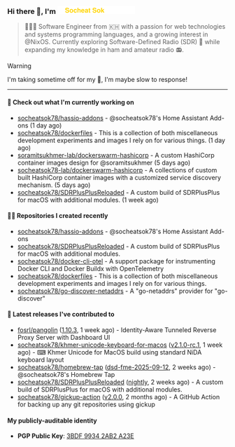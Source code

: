 <h3>
   Hi there 👋,
   I'm <a href="#"><img src="assets/branding.svg" width="177" height="18"></a>
</h3>

> 👨🏻‍💻 Software Engineer from 🇰🇭 with a passion for web technologies and systems programming languages, and a growing interest in @NixOS. Currently exploring Software-Defined Radio (SDR) 📡 while expanding my knowledge in ham and amateur radio 📻.


> [!WARNING]
> I'm taking sometime off for my 👶, I'm maybe slow to response!

---
#### 👷 Check out what I'm currently working on

- [socheatsok78/hassio-addons](https://github.com/socheatsok78/hassio-addons) - @socheatsok78&#39;s Home Assistant Add-ons (1 day ago)
- [socheatsok78/dockerfiles](https://github.com/socheatsok78/dockerfiles) - This is a collection of both miscellaneous development experiments and images I rely on for various things. (1 day ago)
- [soramitsukhmer-lab/dockerswarm-hashicorp](https://github.com/soramitsukhmer-lab/dockerswarm-hashicorp) - A custom HashiCorp container images design for @soramitsukhmer (5 days ago)
- [socheatsok78-lab/dockerswarm-hashicorp](https://github.com/socheatsok78-lab/dockerswarm-hashicorp) - A collections of custom built HashiCorp container images with a customized service discovery mechanism. (5 days ago)
- [socheatsok78/SDRPlusPlusReloaded](https://github.com/socheatsok78/SDRPlusPlusReloaded) - A custom build of SDRPlusPlus for macOS with additional modules. (1 week ago)

#### 👨‍💻 Repositories I created recently

- [socheatsok78/hassio-addons](https://github.com/socheatsok78/hassio-addons) - @socheatsok78&#39;s Home Assistant Add-ons
- [socheatsok78/SDRPlusPlusReloaded](https://github.com/socheatsok78/SDRPlusPlusReloaded) - A custom build of SDRPlusPlus for macOS with additional modules.
- [socheatsok78/docker-cli-otel](https://github.com/socheatsok78/docker-cli-otel) - A support package for instrumenting Docker CLI and Docker Buildx with OpenTelemetry
- [socheatsok78/dockerfiles](https://github.com/socheatsok78/dockerfiles) - This is a collection of both miscellaneous development experiments and images I rely on for various things.
- [socheatsok78/go-discover-netaddrs](https://github.com/socheatsok78/go-discover-netaddrs) - A &#34;go-netaddrs&#34; provider for &#34;go-discover&#34;

#### 🚀 Latest releases I've contributed to

- [fosrl/pangolin](https://github.com/fosrl/pangolin) ([1.10.3](https://github.com/fosrl/pangolin/releases/tag/1.10.3), 1 week ago) - Identity-Aware Tunneled Reverse Proxy Server with Dashboard UI
- [socheatsok78/khmer-unicode-keyboard-for-macos](https://github.com/socheatsok78/khmer-unicode-keyboard-for-macos) ([v2.1.0-rc.1](https://github.com/socheatsok78/khmer-unicode-keyboard-for-macos/releases/tag/v2.1.0-rc.1), 1 week ago) - ⌨  Khmer Unicode for MacOS build using standard NiDA keyboard layout
- [socheatsok78/homebrew-tap](https://github.com/socheatsok78/homebrew-tap) ([dsd-fme-2025-09-12](https://github.com/socheatsok78/homebrew-tap/releases/tag/dsd-fme-2025-09-12), 2 weeks ago) - @socheatsok78&#39;s Homebrew Tap
- [socheatsok78/SDRPlusPlusReloaded](https://github.com/socheatsok78/SDRPlusPlusReloaded) ([nightly](https://github.com/socheatsok78/SDRPlusPlusReloaded/releases/tag/nightly), 2 weeks ago) - A custom build of SDRPlusPlus for macOS with additional modules.
- [socheatsok78/gickup-action](https://github.com/socheatsok78/gickup-action) ([v2.0.0](https://github.com/socheatsok78/gickup-action/releases/tag/v2.0.0), 2 months ago) - A GitHub Action for backing up any git repositories using gickup

#### My publicly-auditable identity
   - **PGP Public Key**: [3BDF 9934 2AB2 A23E](https://keyserver.ubuntu.com/pks/lookup?search=73E235BAB2858AF5EBBBD4063BDF99342AB2A23E&fingerprint=on&options=mr&op=index)
